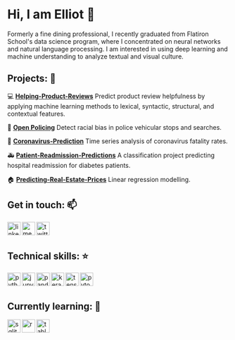 # Hi, I am Elliot 👋

Formerly a fine dining professional, I recently graduated from Flatiron School's data science program, where I concentrated on neural networks and natural language processing. I am interested in using deep learning and machine understanding to analyze textual and visual culture.


## Projects: :triangular_ruler:
:computer: [**Helping-Product-Reviews**](https://github.com/thisiselliot/HelpingProductReviews)
Predict product review helpfulness by applying machine learning methods to lexical, syntactic, structural, and contextual features.

:cop: [**Open Policing**](https://github.com/thisiselliot/Open-Policing)
Detect racial bias in police vehicular stops and searches.

:hospital: [**Coronavirus-Prediction**](https://github.com/thisiselliot/Coronavirus-Prediction)
Time series analysis of coronavirus fatality rates.

:ambulance: [**Patient-Readmission-Predictions**](https://github.com/thisiselliot/Patient-Readmission-Predictions)
A classification project predicting hospital readmission for diabetes patients.

:house: [**Predicting-Real-Estate-Prices**](https://github.com/thisiselliot/Predicting-Real-Estate-Prices-in-King-County-WA)
Linear regression modelling.


## Get in touch: :mailbox:
<p>
  <a href="https://www.linkedin.com/in/elliot-macy/"><img align="left" src="https://cdn.jsdelivr.net/npm/simple-icons@3.0.1/icons/linkedin.svg" alt="linkedin" title="linkedin" height="30" width="30"></a>
  <a href="https://elimacy.medium.com/"><img align="left" src="https://cdn.jsdelivr.net/npm/simple-icons@3.0.1/icons/medium.svg" alt="medium" title="medium" height="30" width="30"></a>
  <a href="https://twitter.com/EliMacy/"><img align="left" src="https://cdn.jsdelivr.net/npm/simple-icons@3.0.1/icons/twitter.svg" alt="twitter" title="twitter" height="30" width="30"></a>
</p>

<br>
<br>

## Technical skills: :star:
<p>
  <a href="https://www.python.org/"><img align="left" src="https://cdn.jsdelivr.net/npm/simple-icons@3.0.1/icons/python.svg" title="python" height="30" width="30"></a>
  <a href="https://jupyter.org/"><img align="left" src="https://cdn.jsdelivr.net/npm/simple-icons@3.0.1/icons/jupyter.svg" alt="jupyter" title="jupyter" height="30" width="30"></a>
  <a href="https://pandas.pydata.org/"><img align="left" src="https://cdn.jsdelivr.net/npm/simple-icons@3.0.1/icons/pandas.svg" alt="pandas" title="pandas" height="30" width="30"></a>
  <a href="https://keras.io/"><img align="left" src="https://cdn.jsdelivr.net/npm/simple-icons@3.0.1/icons/keras.svg" alt="keras" title="keras" height="30" width="30"></a>
  <a href="https://www.tensorflow.org/"><img align="left" src="https://cdn.jsdelivr.net/npm/simple-icons@3.0.1/icons/tensorflow.svg" alt="tensorflow" title="tensorflow" height="30" width="30"></a>
  <a href="https://pytorch.org/"><img align="left" src="https://cdn.jsdelivr.net/npm/simple-icons@3.0.1/icons/pytorch.svg" alt="pytorch" title="pytorch" height="30" width="30"></a>
</p>

<br>
<br>

## Currently learning: :microscope:
<p>
    <a href="https://sqlite.org/"><img align="left" src="https://cdn.jsdelivr.net/npm/simple-icons@3.0.1/icons/sqlite.svg" alt="sqlite" title="sqlite" height="30" width="30"></a>
    <a href="https://www.r-project.org/"><img align="left" src="https://cdn.jsdelivr.net/npm/simple-icons@3.0.1/icons/r.svg" alt="r" title="r" height="30" width="30"></a>
    <a href="https://www.tableau.com/"><img align="left" src="https://cdn.jsdelivr.net/npm/simple-icons@3.0.1/icons/tableau.svg" alt="tableau" title="tableau" height="30" width="30"></a>
</p>
